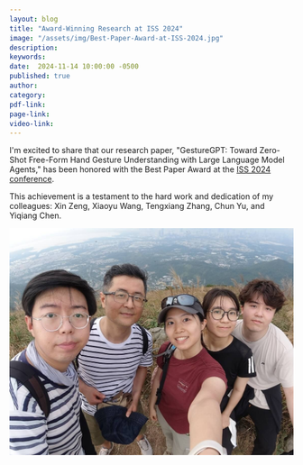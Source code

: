 ```yaml
---
layout: blog
title: "Award-Winning Research at ISS 2024"
image: "/assets/img/Best-Paper-Award-at-ISS-2024.jpg"
description:  
keywords: 
date:  2024-11-14 10:00:00 -0500
published: true
author:
category:
pdf-link:
page-link:
video-link:
---
```


I'm excited to share that our research paper, "GestureGPT: Toward Zero-Shot Free-Form Hand Gesture Understanding with Large Language Model Agents," has been honored with the Best Paper Award at the [ISS 2024 conference](https://iss2024.acm.org/info/awards). 

This achievement is a testament to the hard work and dedication of my colleagues: Xin Zeng, Xiaoyu Wang, Tengxiang Zhang, Chun Yu, and Yiqiang Chen.

![Alt text](/assets/img/Best-Paper-Award-at-ISS-2024.jpg "a title")
